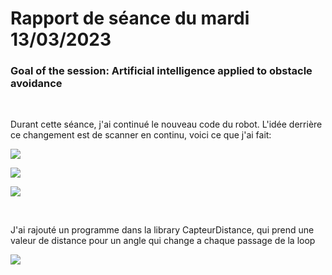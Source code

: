 # Rapport de séance du mardi 13/03/2023

### Goal of the session: Artificial intelligence applied to obstacle avoidance 

<br />

Durant cette séance, j'ai continué le nouveau code du robot. L'idée derrière ce changement est de scanner en continu, voici ce que j'ai fait:

![](Annexes/2023-03-18_CodeSetup.jpg)

![](Annexes/2023-03-18_CodeLoop1.jpg)

![](Annexes/2023-03-18_CodeLoop2.jpg)

<br />

J'ai rajouté un programme dans la library CapteurDistance, qui prend une valeur de distance pour un angle qui change a chaque passage de la loop

![](Annexes/2023-03-18_CodeScan.jpg)
